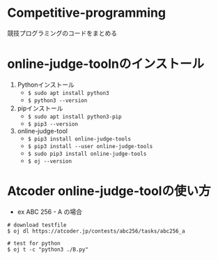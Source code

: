 # Competitive-programming
競技プログラミングのコードをまとめる

# online-judge-toolnのインストール
1. Pythonインストール
    - `$ sudo apt install python3`
    - `$ python3 --version`
2. pipインストール
    - `$ sudo apt install python3-pip`
    - `$ pip3 --version`
4. online-judge-tool
    - `$ pip3 install online-judge-tools`
    - `$ pip3 install --user online-judge-tools` 
    - `$ sudo pip3 install online-judge-tools`
    - `$ oj --version`

# Atcoder online-judge-toolの使い方
- ex ABC 256 - A の場合
```
# download testfile
$ oj dl https://atcoder.jp/contests/abc256/tasks/abc256_a

# test for python
$ oj t -c "python3 ./B.py"
```